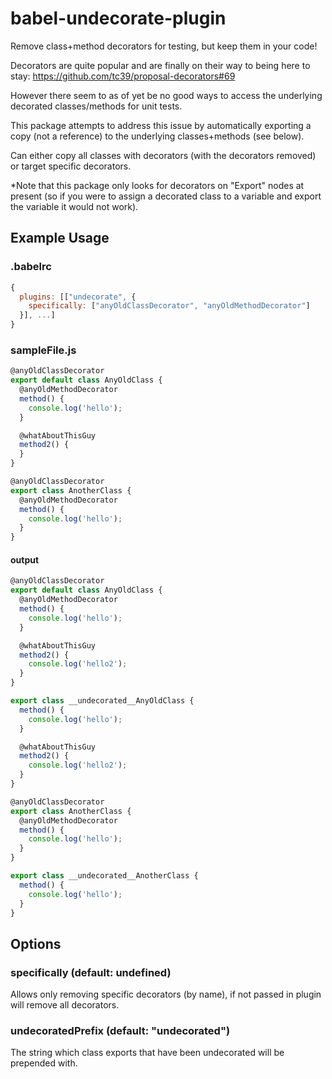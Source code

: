 # babel-undecorate-plugin
Remove class+method decorators for testing, but keep them in your code!

Decorators are quite popular and are finally on their way to being here to stay: https://github.com/tc39/proposal-decorators#69

However there seem to as of yet be no good ways to access the underlying decorated classes/methods for unit tests.

This package attempts to address this issue by automatically exporting a copy (not a reference) to the underlying classes+methods (see below).

Can either copy all classes with decorators (with the decorators removed) or target specific decorators.

*Note that this package only looks for decorators on "Export" nodes at present (so if you were to assign a decorated class to a variable and export the variable it would not work).

## Example Usage

### .babelrc
```js
{
  plugins: [["undecorate", {
    specifically: ["anyOldClassDecorator", "anyOldMethodDecorator"]
  }], ...]
}
```

### sampleFile.js
```js
@anyOldClassDecorator
export default class AnyOldClass {
  @anyOldMethodDecorator
  method() {
    console.log('hello');  	
  }

  @whatAboutThisGuy
  method2() {
  }
}

@anyOldClassDecorator
export class AnotherClass {
  @anyOldMethodDecorator
  method() {
    console.log('hello');  	
  }
}
```
#### output
```js
@anyOldClassDecorator
export default class AnyOldClass {
  @anyOldMethodDecorator
  method() {
    console.log('hello');  	
  }

  @whatAboutThisGuy
  method2() {
    console.log('hello2');
  }
}

export class __undecorated__AnyOldClass {
  method() {
    console.log('hello');  	
  }

  @whatAboutThisGuy
  method2() {
    console.log('hello2');
  }
}

@anyOldClassDecorator
export class AnotherClass {
  @anyOldMethodDecorator
  method() {
    console.log('hello');  	
  }
}

export class __undecorated__AnotherClass {
  method() {
    console.log('hello');  	
  }
}
```

## Options
### specifically <Array> (default: undefined)
Allows only removing specific decorators (by name), if not passed in plugin will remove all decorators.

### undecoratedPrefix <String> (default: "__undecorated__")
The string which class exports that have been undecorated will be prepended with.
